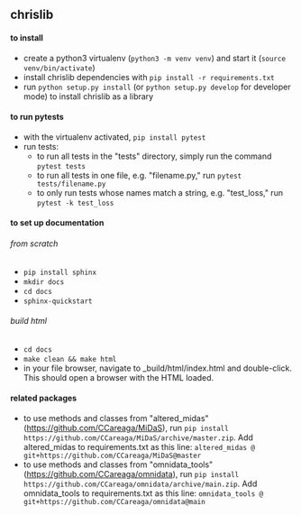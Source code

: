 ## chrislib

#### to install
* create a python3 virtualenv (`python3 -m venv venv`) and start it (`source venv/bin/activate`)
* install chrislib dependencies with `pip install -r requirements.txt`
* run `python setup.py install` (or `python setup.py develop` for developer mode) to install chrislib as a library

#### to run pytests
* with the virtualenv activated, `pip install pytest`
* run tests:
    * to run all tests in the "tests" directory, simply run the command `pytest tests`
    * to run all tests in one file, e.g. "filename.py," run `pytest tests/filename.py`
    * to only run tests whose names match a string, e.g. "test_loss," run `pytest -k test_loss`

#### to set up documentation
###### from scratch
* `pip install sphinx`
* `mkdir docs`
* `cd docs`
* `sphinx-quickstart`
###### build html
* `cd docs`
* `make clean && make html`
* in your file browser, navigate to _build/html/index.html and double-click. This should open a browser with the HTML loaded.

#### related packages
* to use methods and classes from "altered_midas" (https://github.com/CCareaga/MiDaS), run `pip install https://github.com/CCareaga/MiDaS/archive/master.zip`. Add altered_midas to requirements.txt as this line: `altered_midas @ git+https://github.com/CCareaga/MiDaS@master`
* to use methods and classes from "omnidata_tools" (https://github.com/CCareaga/omnidata), run `pip install https://github.com/CCareaga/omnidata/archive/main.zip`. Add omnidata_tools to requirements.txt as this line: `omnidata_tools @ git+https://github.com/CCareaga/omnidata@main`

